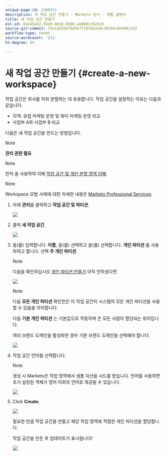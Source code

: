 ```yaml
---
unique-page-id: 2360311
description: 새 작업 공간 만들기 - Marketo 문서 - 제품 설명서
title: 새 작업 공간 만들기
exl-id: 04245a92-55e0-4b18-9506-aa060cc62dc6
source-git-commit: 72e1d29347bd5b77107da1e9c30169cb6490c432
workflow-type: tm+mt
source-wordcount: '211'
ht-degree: 0%

---
```


# 새 작업 공간 만들기 {#create-a-new-workspace}

작업 공간은 회사를 하위 분할하는 데 유용합니다. 작업 공간을 설정하는 이유는 다음과 같습니다.

* 지역: 유럽 마케팅 운영 및 북미 마케팅 운영 비교
* 사업부 A와 사업부 B 비교

다음은 새 작업 공간을 만드는 방법입니다.

>[!NOTE]
>
>**관리 권한 필요**

>[!NOTE]
>
>먼저 을 사용하여 이해 [작업 공간 및 개인 분할 영역 이해](/help/marketo/product-docs/administration/workspaces-and-person-partitions/understanding-workspaces-and-person-partitions.md).

>[!NOTE]
>
>Workspace 모범 사례에 대한 자세한 내용은 [Marketo Professional Services](mailto:services@marketo.com).

1. 아래 **관리**&#x200B;를 클릭하고 **작업 공간 및 파티션**.

   ![](assets/image2014-9-17-11-3a59-3a11.png)

1. 클릭 **새 작업 공간**.

   ![](assets/two-1.png)

1. 을(를) 입력합니다. **이름**, 을(를) 선택하고 을(를) 선택합니다. **개인 파티션** 를 사용하려고 합니다. 선택 **주 개인 파티션**.

   >[!NOTE]
   >
   >다음을 확인하십시오 [개인 파티션 만들기](/help/marketo/product-docs/administration/workspaces-and-person-partitions/create-a-person-partition.md) 아직 안하셨다면

   ![](assets/three-1.png)

   >[!NOTE]
   >
   >다음 **모든 개인 파티션** 확인란은 이 작업 공간이 시스템의 모든 개인 파티션을 사용할 수 있음을 의미합니다.
   >
   >다음 **기본 개인 파티션** 는 기본값으로 작동하며 은 모든 사람이 할당되는 위치입니다.

   여러 브랜드 도메인을 활성화한 경우 기본 브랜드 도메인을 선택해야 합니다.

   ![](assets/four-1.png)

1. 작업 공간 언어를 선택합니다.

   >[!NOTE]
   >
   >생성 시 Marketo은 작업 영역에서 샘플 자산을 시드를 받습니다. 언어를 사용하면 초기 설정된 객체가 영어 이외의 언어로 제공될 수 있습니다.

   ![](assets/five.png)

1. Click **Create**.

   ![](assets/six.png)

   필요한 만큼 작업 공간을 만들고 해당 작업 영역에 적절한 개인 파티션을 할당합니다.

   작업 공간을 만든 후 업데이트가 표시됩니다!

   ![](assets/image2014-9-17-15-3a39-3a10.png)
